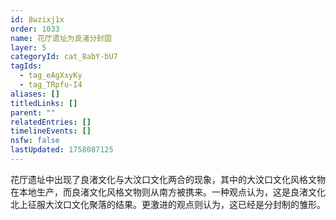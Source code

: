```yaml
---
id: 8wzixj1x
order: 1033
name: 花厅遗址为良渚分封国
layer: 5
categoryId: cat_8abY-bU7
tagIds:
  - tag_eAgXxyKy
  - tag_TRpfu-I4
aliases: []
titledLinks: []
parent: ""
relatedEntries: []
timelineEvents: []
nsfw: false
lastUpdated: 1758087125
---
```


花厅遗址中出现了良渚文化与大汶口文化两合的现象，其中的大汶口文化风格文物在本地生产，而良渚文化风格文物则从南方被携来。一种观点认为，这是良渚文化北上征服大汶口文化聚落的结果。更激进的观点则认为，这已经是分封制的雏形。